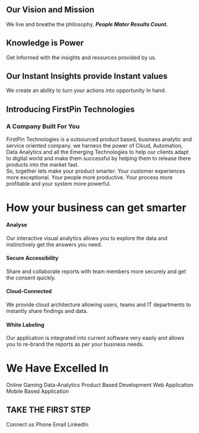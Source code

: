 

## Our Vision and Mission

We live and breathe the philosophy, ***People Mater Results Count.***

## Knowledge is Power 

Get Informed with the insights and resources provided by us. 

## Our Instant Insights provide Instant values

We create an ability to turn your actions into opportunity In hand.
 

## Introducing FirstPin Technologies
### A Company Built For You

FirstPin Technologies is a outsourced product based, business analytic and service oriented company. we harness  the power of Cloud, Automation, Data Analytics and all the Emerging Technologies to help our clients adapt to digital world and make them successful by helping them to release there products into the market fast.  
So, together lets make your product smarter. Your customer experiences more exceptional. Your people more productive. Your process more profitable and your system more powerful.

# How your business can get smarter

#### Analyse

Our interactive visual analytics allows you to explore the data and instinctively get the answers you need.

#### Secure Accessibility

Share and collaborate reports with team members more securely and get the consent quickly.

#### Cloud-Connected

We provide cloud architecture allowing users, teams and IT departments to instantly share findings and data.

#### White Labeling

Our application is integrated into current software very easily and allows you to re-brand the reports as per your business needs.

# We Have Excelled In

Online Gaming
Data-Analytics
Product Based Development
Web Application
Mobile Based Application


## TAKE THE FIRST STEP

Connect us
Phone 	Email		  LinkedIn


<!--stackedit_data:
eyJoaXN0b3J5IjpbMTEyMDc0OTkyOCwtMTgxNDYxOTI0MCwtMT
gxNDYxOTI0MCwtMzI2MTM3ODE0LC0xODM2MTkxMjkwLC0xMDg5
Mzc3ODQ0LDE3MDgzMTk5MTYsLTE4MTYxMTMzMDAsLTIwNDYwMz
M1NzAsLTU2NTEwNDQyLDc2NzU3NDgwLC0xNjU3NzA1MjYsNzcx
NzcyNTQzLDYxNDkwMjY0NywtOTYwNDcyODQ3LC05MDQwNDc0NC
wtMTAwNjQ5NzU5MywtMTg5MzQ1OTc0MywxNDQyMDc3MTQ3LC0x
NTE1ODY0NTI5XX0=
-->